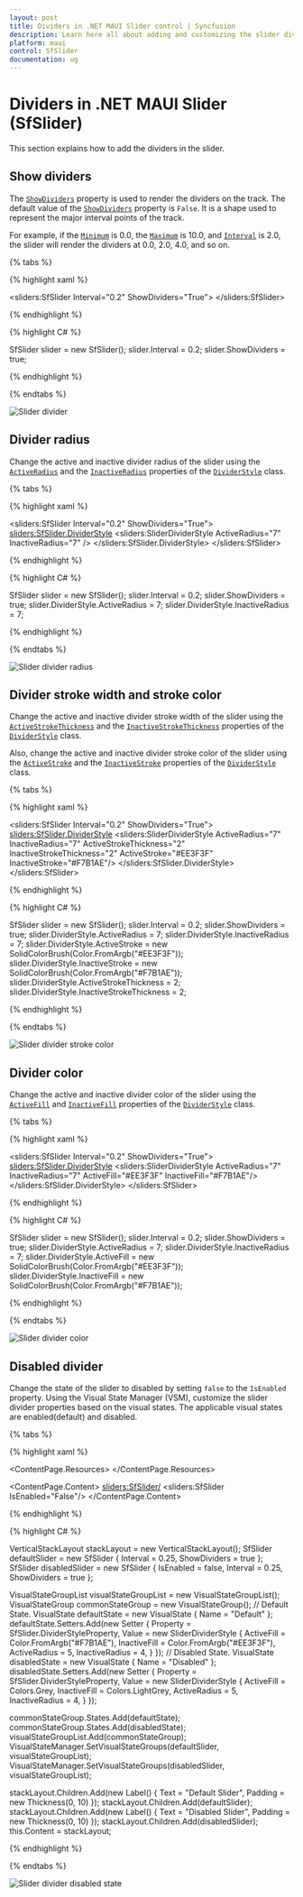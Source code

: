 ```yaml
---
layout: post
title: Dividers in .NET MAUI Slider control | Syncfusion
description: Learn here all about adding and customizing the slider divider feature in .NET MAUI Slider (SfSlider) control and more.
platform: maui
control: SfSlider
documentation: ug
---
```


# Dividers in .NET MAUI Slider (SfSlider)

This section explains how to add the dividers in the slider.

## Show dividers

The [`ShowDividers`](https://help.syncfusion.com/cr/maui/Syncfusion.Maui.Sliders.SliderBase.html#Syncfusion_Maui_Sliders_SliderBase_ShowDividers) property is used to render the dividers on the track. The default value of the [`ShowDividers`](https://help.syncfusion.com/cr/maui/Syncfusion.Maui.Sliders.SliderBase.html#Syncfusion_Maui_Sliders_SliderBase_ShowDividers) property is `False`. It is a shape used to represent the major interval points of the track.

For example, if the [`Minimum`](https://help.syncfusion.com/cr/maui/Syncfusion.Maui.Sliders.SfSlider.html#Syncfusion_Maui_Sliders_SfSlider_Minimum) is 0.0, the [`Maximum`](https://help.syncfusion.com/cr/maui/Syncfusion.Maui.Sliders.SfSlider.html#Syncfusion_Maui_Sliders_SfSlider_Maximum) is 10.0, and [`Interval`](https://help.syncfusion.com/cr/maui/Syncfusion.Maui.Sliders.SliderBase.html#Syncfusion_Maui_Sliders_SliderBase_Interval) is 2.0, the slider will render the dividers at 0.0, 2.0, 4.0, and so on.

{% tabs %}

{% highlight xaml %}

<sliders:SfSlider Interval="0.2" 
                  ShowDividers="True">
</sliders:SfSlider>

{% endhighlight %}

{% highlight C# %}

SfSlider slider = new SfSlider();
slider.Interval = 0.2;
slider.ShowDividers = true;

{% endhighlight %}

{% endtabs %}

![Slider divider](images/labels-and-dividers/divider.png)

## Divider radius

Change the active and inactive divider radius of the slider using the [`ActiveRadius`](https://help.syncfusion.com/cr/maui/Syncfusion.Maui.Sliders.SliderDividerStyle.html#Syncfusion_Maui_Sliders_SliderDividerStyle_ActiveRadius) and the [`InactiveRadius`](https://help.syncfusion.com/cr/maui/Syncfusion.Maui.Sliders.SliderDividerStyle.html#Syncfusion_Maui_Sliders_SliderDividerStyle_InactiveRadius) properties of the [`DividerStyle`](https://help.syncfusion.com/cr/maui/Syncfusion.Maui.Sliders.SliderDividerStyle.html) class.

{% tabs %}

{% highlight xaml %}

<sliders:SfSlider Interval="0.2" 
                  ShowDividers="True">
    <sliders:SfSlider.DividerStyle>
         <sliders:SliderDividerStyle ActiveRadius="7" 
                                     InactiveRadius="7" />
    </sliders:SfSlider.DividerStyle>
</sliders:SfSlider>

{% endhighlight %}

{% highlight C# %}

SfSlider slider = new SfSlider();
slider.Interval = 0.2;
slider.ShowDividers = true;
slider.DividerStyle.ActiveRadius = 7;
slider.DividerStyle.InactiveRadius = 7;

{% endhighlight %}

{% endtabs %}

![Slider divider radius](images/labels-and-dividers/divider-radius.png)

## Divider stroke width and stroke color

Change the active and inactive divider stroke width of the slider using the [`ActiveStrokeThickness`](https://help.syncfusion.com/cr/maui/Syncfusion.Maui.Sliders.SliderDividerStyle.html#Syncfusion_Maui_Sliders_SliderDividerStyle_ActiveStrokeThickness) and the [`InactiveStrokeThickness`](https://help.syncfusion.com/cr/maui/Syncfusion.Maui.Sliders.SliderDividerStyle.html#Syncfusion_Maui_Sliders_SliderDividerStyle_InactiveStrokeThickness) properties of the [`DividerStyle`](https://help.syncfusion.com/cr/maui/Syncfusion.Maui.Sliders.SliderDividerStyle.html) class.

Also, change the active and inactive divider stroke color of the slider using the [`ActiveStroke`](https://help.syncfusion.com/cr/maui/Syncfusion.Maui.Sliders.SliderDividerStyle.html#Syncfusion_Maui_Sliders_SliderDividerStyle_ActiveStroke) and the [`InactiveStroke`](https://help.syncfusion.com/cr/maui/Syncfusion.Maui.Sliders.SliderDividerStyle.html#Syncfusion_Maui_Sliders_SliderDividerStyle_InactiveStroke) properties of the [`DividerStyle`](https://help.syncfusion.com/cr/maui/Syncfusion.Maui.Sliders.SliderDividerStyle.html) class.

{% tabs %}

{% highlight xaml %}

<sliders:SfSlider Interval="0.2" 
                  ShowDividers="True">
    <sliders:SfSlider.DividerStyle>
         <sliders:SliderDividerStyle ActiveRadius="7" 
                                     InactiveRadius="7" 
            			             ActiveStrokeThickness="2" 
				                     InactiveStrokeThickness="2" 
				                     ActiveStroke="#EE3F3F" 
				                     InactiveStroke="#F7B1AE"/>
     </sliders:SfSlider.DividerStyle>
</sliders:SfSlider>

{% endhighlight %}

{% highlight C# %}

SfSlider slider = new SfSlider();
slider.Interval = 0.2;
slider.ShowDividers = true;
slider.DividerStyle.ActiveRadius = 7;
slider.DividerStyle.InactiveRadius = 7;
slider.DividerStyle.ActiveStroke = new SolidColorBrush(Color.FromArgb("#EE3F3F"));
slider.DividerStyle.InactiveStroke = new SolidColorBrush(Color.FromArgb("#F7B1AE"));
slider.DividerStyle.ActiveStrokeThickness = 2;
slider.DividerStyle.InactiveStrokeThickness = 2;

{% endhighlight %}

{% endtabs %}

![Slider divider stroke color](images/labels-and-dividers/divider-stroke-color.png)

## Divider color

Change the active and inactive divider color of the slider using the [`ActiveFill`](https://help.syncfusion.com/cr/maui/Syncfusion.Maui.Sliders.SliderDividerStyle.html#Syncfusion_Maui_Sliders_SliderDividerStyle_ActiveFill) and [`InactiveFill`](https://help.syncfusion.com/cr/maui/Syncfusion.Maui.Sliders.SliderDividerStyle.html#Syncfusion_Maui_Sliders_SliderDividerStyle_InactiveFill) properties of the [`DividerStyle`](https://help.syncfusion.com/cr/maui/Syncfusion.Maui.Sliders.SliderDividerStyle.html) class.

{% tabs %}

{% highlight xaml %}

<sliders:SfSlider Interval="0.2" 
                  ShowDividers="True">
    <sliders:SfSlider.DividerStyle>
       <sliders:SliderDividerStyle ActiveRadius="7" 
                                   InactiveRadius="7" 
				                   ActiveFill="#EE3F3F" 
				                   InactiveFill="#F7B1AE"/>
      </sliders:SfSlider.DividerStyle>
</sliders:SfSlider>

{% endhighlight %}

{% highlight C# %}

SfSlider slider = new SfSlider();
slider.Interval = 0.2;
slider.ShowDividers = true;
slider.DividerStyle.ActiveRadius = 7;
slider.DividerStyle.InactiveRadius = 7;
slider.DividerStyle.ActiveFill = new SolidColorBrush(Color.FromArgb("#EE3F3F"));
slider.DividerStyle.InactiveFill = new SolidColorBrush(Color.FromArgb("#F7B1AE"));

{% endhighlight %}

{% endtabs %}

![Slider divider color](images/labels-and-dividers/divider-color.png)

## Disabled divider

Change the state of the slider to disabled by setting `false` to the `IsEnabled` property. Using the Visual State Manager (VSM), customize the slider divider properties based on the visual states. The applicable visual states are enabled(default) and disabled.

{% tabs %}

{% highlight xaml %}

<ContentPage.Resources>
    <Style TargetType="sliders:SfSlider">
        <Setter Property="Interval" Value="0.25" />
        <Setter Property="ShowDividers" Value="True" />
        <Setter Property="VisualStateManager.VisualStateGroups">
            <VisualStateGroupList>
                <VisualStateGroup>
                    <VisualState x:Name="Default">
                        <VisualState.Setters>
                            <Setter Property="DividerStyle">
                                <Setter.Value>
                                    <sliders:SliderDividerStyle ActiveFill = "#F7B1AE"
                                                                    InactiveFill="#EE3F3F"
                                                                    ActiveRadius="5"
                                                                    InactiveRadius="4"/>
                                </Setter.Value>
                            </Setter>
                        </VisualState.Setters>
                    </VisualState>
                    <VisualState x:Name="Disabled">
                        <VisualState.Setters>
                            <Setter Property="DividerStyle">
                                <Setter.Value>
                                    <sliders:SliderDividerStyle ActiveFill = "grey"
                                                                    InactiveFill="LightGrey"
                                                                    ActiveRadius="5"
                                                                    InactiveRadius="4"/>
                                </Setter.Value>
                            </Setter>
                        </VisualState.Setters>
                    </VisualState>
                </VisualStateGroup>
            </VisualStateGroupList>
        </Setter>
    </Style>
</ContentPage.Resources>


<ContentPage.Content>
    <VerticalStackLayout>
        <Label Text="Enabled Slider" Padding="0,10"/>
        <sliders:SfSlider/>
        <Label Text="Disabled Slider" Padding="0,10"/>
        <sliders:SfSlider IsEnabled="False"/>
    </VerticalStackLayout>
</ContentPage.Content>

{% endhighlight %}

{% highlight C# %}

VerticalStackLayout stackLayout = new VerticalStackLayout();
SfSlider defaultSlider = new SfSlider { Interval = 0.25, ShowDividers = true };
SfSlider disabledSlider = new SfSlider { IsEnabled = false, Interval = 0.25, ShowDividers = true };

VisualStateGroupList visualStateGroupList = new VisualStateGroupList();
VisualStateGroup commonStateGroup = new VisualStateGroup();
// Default State.
VisualState defaultState = new VisualState { Name = "Default" };
defaultState.Setters.Add(new Setter
{
    Property = SfSlider.DividerStyleProperty,
    Value = new SliderDividerStyle
    {
        ActiveFill = Color.FromArgb("#F7B1AE"),
        InactiveFill = Color.FromArgb("#EE3F3F"),
        ActiveRadius = 5,
        InactiveRadius = 4,
    }
});
// Disabled State.
VisualState disabledState = new VisualState { Name = "Disabled" };
disabledState.Setters.Add(new Setter
{
    Property = SfSlider.DividerStyleProperty,
    Value = new SliderDividerStyle
    {
        ActiveFill = Colors.Grey,
        InactiveFill = Colors.LightGrey,
        ActiveRadius = 5,
        InactiveRadius = 4,
    }
});

commonStateGroup.States.Add(defaultState);
commonStateGroup.States.Add(disabledState);
visualStateGroupList.Add(commonStateGroup);
VisualStateManager.SetVisualStateGroups(defaultSlider, visualStateGroupList);
VisualStateManager.SetVisualStateGroups(disabledSlider, visualStateGroupList);

stackLayout.Children.Add(new Label() { Text = "Default Slider", Padding = new Thickness(0, 10) });
stackLayout.Children.Add(defaultSlider);
stackLayout.Children.Add(new Label() { Text = "Disabled Slider", Padding = new Thickness(0, 10) });
stackLayout.Children.Add(disabledSlider);
this.Content = stackLayout;

{% endhighlight %}

{% endtabs %}

![Slider divider disabled state](images/labels-and-dividers/divider-disabled.png)